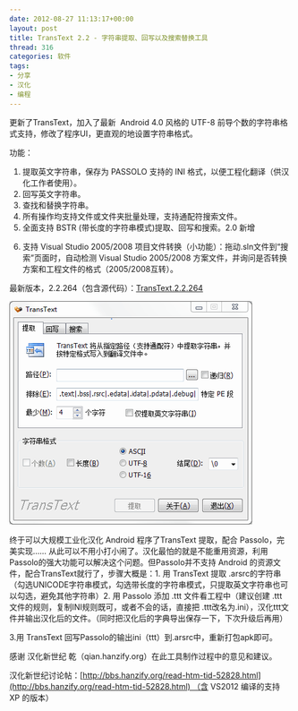 ```yaml
---
date: 2012-08-27 11:13:17+00:00
layout: post
title: TransText 2.2 - 字符串提取、回写以及搜索替换工具
thread: 316
categories: 软件
tags:
- 分享
- 汉化
- 编程
---
```


更新了TransText，加入了最新  Android 4.0 风格的 UTF-8 前导个数的字符串格式支持，修改了程序UI，更直观的地设置字符串格式。

功能：

1. 提取英文字符串，保存为 PASSOLO 支持的 INI 格式，以便工程化翻译（供汉化工作者使用）。
2. 回写英文字符串。
3. 查找和替换字符串。
4. 所有操作均支持文件或文件夹批量处理，支持通配符搜索文件。
5. 全面支持 BSTR (带长度的字符串模式)提取、回写和搜索。2.0 新增
<!-- more -->
6. 支持 Visual Studio 2005/2008 项目文件转换（小功能）：拖动.sln文件到“搜索”页面时，自动检测 Visual Studio 2005/2008 方案文件，并询问是否转换方案和工程文件的格式（2005/2008互转）。

最新版本，2.2.264（包含源代码）：[TransText.2.2.264](/assets/TransText.2.2.264.rar)

[![](/assets/TransText.gif)](/assets/TransText.gif)

<!-- more -->





终于可以大规模工业化汉化 Android 程序了TransText 提取，配合 Passolo，完美实现……
从此可以不用小打小闹了。汉化最怕的就是不能重用资源，利用Passolo的强大功能可以解决这个问题。但Passolo并不支持 Android 的资源文件，配合TransText就行了，步骤大概是：1. 用 TransText 提取 .arsrc的字符串（勾选UNICODE字符串模式，勾选带长度的字符串模式，只提取英文字符串也可以勾选，避免其他字符串）2. 用 Passolo 添加 .ttt 文件看工程中（建议创建 .ttt 文件的规则，复制INI规则既可，或者不会的话，直接把 .ttt改名为.ini），汉化ttt文件并输出汉化后的文件。（同时把汉化后的字典导出保存一下，下次升级后再用）

3.用 TransText 回写Passolo的输出ini（ttt）到.arsrc中，重新打包apk即可。







感谢 汉化新世纪 乾（qian.hanzify.org）在此工具制作过程中的意见和建议。

汉化新世纪讨论帖：[http://bbs.hanzify.org/read-htm-tid-52828.html](http://bbs.hanzify.org/read-htm-tid-52828.html) （含 VS2012 编译的支持 XP 的版本）
